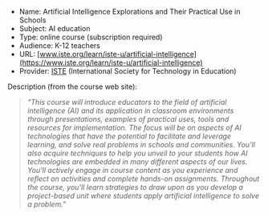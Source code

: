 * Name: Artificial Intelligence Explorations and Their Practical Use in Schools
* Subject: AI education
* Type: online course (subscription required)
* Audience: K-12 teachers
* URL: [www.iste.org/learn/iste-u/artificial-intelligence](https://www.iste.org/learn/iste-u/artificial-intelligence)
* Provider: [ISTE](https://iste.org) (International Society for Technology in Education)

Description (from the course web site):
>  _"This course will introduce educators to the field of artificial intelligence (AI) and its application in classroom environments through presentations, examples of practical uses, tools and resources for implementation. The focus will be on aspects of AI technologies that have the potential to facilitate and leverage learning, and solve real problems in schools and communities. You'll also acquire techniques to help you unveil to your students how AI technologies are embedded in many different aspects of our lives. You'll actively engage in course content as you experience and reflect on activities and complete hands-on assignments. Throughout the course, you'll learn strategies to draw upon as you develop a project-based unit where students apply artificial intelligence to solve a problem."_